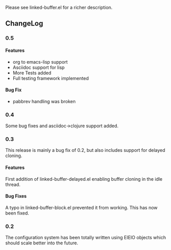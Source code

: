 Please see linked-buffer.el for a richer description.


## ChangeLog

### 0.5

#### Features
- org to emacs-lisp support
- Asciidoc support for lisp
- More Tests added
- Full testing framework implemented

#### Bug Fix

- pabbrev handling was broken

### 0.4

Some bug fixes and asciidoc->clojure support added.

### 0.3

This release is mainly a bug fix of 0.2, but also includes support for delayed
cloning.

#### Features

First addition of linked-buffer-delayed.el enabling buffer cloning in the idle
thread.

#### Bug Fixes

A typo in linked-buffer-block.el prevented it from working. This has now been fixed.


### 0.2

The configuration system has been totally written using EIEIO objects
which should scale better into the future.
